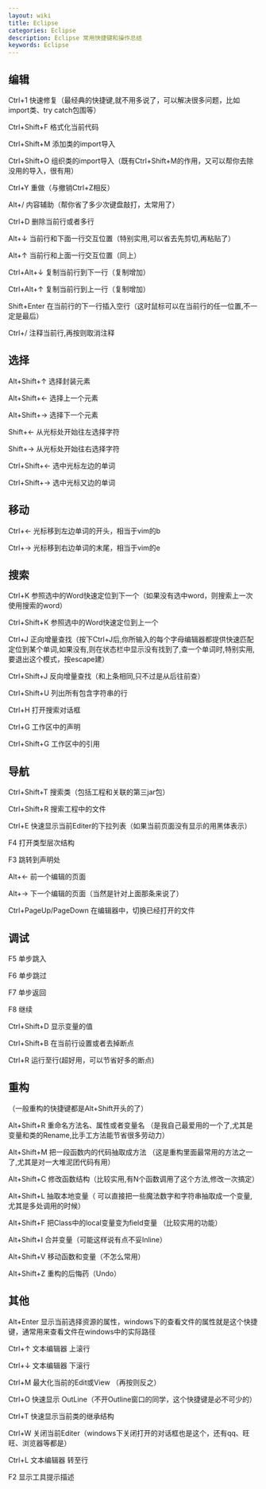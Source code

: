 ```yaml
---
layout: wiki
title: Eclipse
categories: Eclipse
description: Eclipse 常用快捷键和操作总结
keywords: Eclipse
---
```


## 编辑

Ctrl+1 快速修复（最经典的快捷键,就不用多说了，可以解决很多问题，比如import类、try catch包围等）

Ctrl+Shift+F 格式化当前代码

Ctrl+Shift+M 添加类的import导入

Ctrl+Shift+O 组织类的import导入（既有Ctrl+Shift+M的作用，又可以帮你去除没用的导入，很有用）

Ctrl+Y 重做（与撤销Ctrl+Z相反）

Alt+/ 内容辅助（帮你省了多少次键盘敲打，太常用了）

Ctrl+D 删除当前行或者多行

Alt+↓ 当前行和下面一行交互位置（特别实用,可以省去先剪切,再粘贴了）

Alt+↑ 当前行和上面一行交互位置（同上）

Ctrl+Alt+↓ 复制当前行到下一行（复制增加）

Ctrl+Alt+↑ 复制当前行到上一行（复制增加）

Shift+Enter 在当前行的下一行插入空行（这时鼠标可以在当前行的任一位置,不一定是最后）

Ctrl+/ 注释当前行,再按则取消注释

## 选择

Alt+Shift+↑ 选择封装元素

Alt+Shift+← 选择上一个元素

Alt+Shift+→ 选择下一个元素

Shift+← 从光标处开始往左选择字符

Shift+→ 从光标处开始往右选择字符

Ctrl+Shift+← 选中光标左边的单词

Ctrl+Shift+→ 选中光标又边的单词

## 移动

Ctrl+← 光标移到左边单词的开头，相当于vim的b

Ctrl+→ 光标移到右边单词的末尾，相当于vim的e

## 搜索

Ctrl+K 参照选中的Word快速定位到下一个（如果没有选中word，则搜索上一次使用搜索的word）

Ctrl+Shift+K 参照选中的Word快速定位到上一个

Ctrl+J 正向增量查找（按下Ctrl+J后,你所输入的每个字母编辑器都提供快速匹配定位到某个单词,如果没有,则在状态栏中显示没有找到了,查一个单词时,特别实用,要退出这个模式，按escape建）

Ctrl+Shift+J 反向增量查找（和上条相同,只不过是从后往前查）

Ctrl+Shift+U 列出所有包含字符串的行

Ctrl+H 打开搜索对话框

Ctrl+G 工作区中的声明

Ctrl+Shift+G 工作区中的引用

## 导航

Ctrl+Shift+T 搜索类（包括工程和关联的第三jar包）

Ctrl+Shift+R 搜索工程中的文件

Ctrl+E 快速显示当前Editer的下拉列表（如果当前页面没有显示的用黑体表示）

F4 打开类型层次结构

F3 跳转到声明处

Alt+← 前一个编辑的页面

Alt+→ 下一个编辑的页面（当然是针对上面那条来说了）

Ctrl+PageUp/PageDown 在编辑器中，切换已经打开的文件

## 调试

F5 单步跳入

F6 单步跳过

F7 单步返回

F8 继续

Ctrl+Shift+D 显示变量的值

Ctrl+Shift+B 在当前行设置或者去掉断点

Ctrl+R 运行至行(超好用，可以节省好多的断点)

## 重构

（一般重构的快捷键都是Alt+Shift开头的了）

Alt+Shift+R 重命名方法名、属性或者变量名 （是我自己最爱用的一个了,尤其是变量和类的Rename,比手工方法能节省很多劳动力）

Alt+Shift+M 把一段函数内的代码抽取成方法 （这是重构里面最常用的方法之一了,尤其是对一大堆泥团代码有用）

Alt+Shift+C 修改函数结构（比较实用,有N个函数调用了这个方法,修改一次搞定）

Alt+Shift+L 抽取本地变量（ 可以直接把一些魔法数字和字符串抽取成一个变量,尤其是多处调用的时候）

Alt+Shift+F 把Class中的local变量变为field变量 （比较实用的功能）

Alt+Shift+I 合并变量（可能这样说有点不妥Inline）

Alt+Shift+V 移动函数和变量（不怎么常用）

Alt+Shift+Z 重构的后悔药（Undo）

## 其他

Alt+Enter 显示当前选择资源的属性，windows下的查看文件的属性就是这个快捷键，通常用来查看文件在windows中的实际路径

Ctrl+↑ 文本编辑器 上滚行

Ctrl+↓ 文本编辑器 下滚行

Ctrl+M 最大化当前的Edit或View （再按则反之）

Ctrl+O 快速显示 OutLine（不开Outline窗口的同学，这个快捷键是必不可少的）

Ctrl+T 快速显示当前类的继承结构

Ctrl+W 关闭当前Editer（windows下关闭打开的对话框也是这个，还有qq、旺旺、浏览器等都是）

Ctrl+L 文本编辑器 转至行

F2 显示工具提示描述
